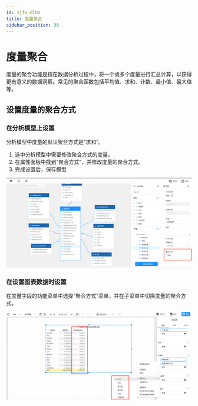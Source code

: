 ```yaml
---
id: sjfx-dlhz
title: 度量聚合
sidebar_position: 30
---
```

# 度量聚合

度量的聚合功能是指在数据分析过程中，将一个或多个度量进行汇总计算，以获得更有意义的数据洞察。常见的聚合函数包括平均值、求和、计数、最小值、最大值等。

## 设置度量的聚合方式

### 在分析模型上设置

分析模型中度量的默认聚合方式是“求和”。

1. 选中分析模型中需要修改聚合方式的度量。
2. 在属性面板中找到“聚合方式”，并修改度量的聚合方式。
3. 完成设置后，保存模型

![1681543865620](../../static/img/datafor/analysis/1681543865620.png)

### 在设置图表数据时设置

在度量字段的功能菜单中选择“聚合方式”菜单，并在子菜单中切换度量的聚合方式。

![1681544419137](../../static/img/datafor/analysis/1681544419137.png)
